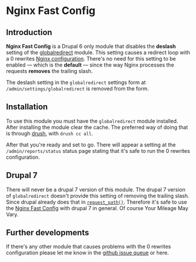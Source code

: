 # Nginx Fast Config

## Introduction

**Nginx Fast Config** is a Drupal 6 only module that disables the
**deslash** setting of the
[globalredirect](http://drupal.org/project/globalredirect)
module. This setting causes a redirect loop with a 0 rewrites
[Nginx configuration](https://github.com/perusio/drupal-with-nginx). There's
no need for this setting to be enabled &mdash; which is the
**default** &mdash; since the way Nginx processes the requests **removes** the
trailing slash.

The deslash setting in the `globalredirect` settings form at
`/admin/settings/globalredirect` is removed from the form.

## Installation

To use this module you must have the `globalredirect` module
installed. After installing the module clear the cache. The preferred
way of doing that is through [drush](http://drupal.org/project/drush),
with `drush cc all`.

After that you're ready and set to go. There will appear a setting at
the `/admin/reports/status` status page stating that it's safe to run
the 0 rewrites configuration.

## Drupal 7

There will never be a drupal 7 version of this module. The drupal 7
version of `globalredirect` doesn't provide this setting of removing
the trailing slash. Since drupal already does that in
[`request_path()`](http://api.drupal.org/api/drupal/includes--bootstrap.inc/function/request_path/7). Therefore
it's safe to use the
[Nginx Fast Config](https://github.com/perusio/drupal-with-nginx) with
drupal 7 in general. Of course Your Mileage May Vary.

## Further developments

If there's any other module that causes problems with the 0 rewrites
configuration please let me know in the
[github issue queue](https://github.com/perusio/drupal-with-nginx/issues)
or here.
